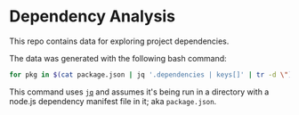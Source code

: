 # Dependency Analysis

This repo contains data for exploring project dependencies.

The data was generated with the following bash command:

```bash
for pkg in $(cat package.json | jq '.dependencies | keys[]' | tr -d \"); do $(curl -sL "https://registry.npmjs.org/$pkg" | jq '{ versions: .time, package: .name }' >> pkgs.json && sleep 1 ); done
```

This command uses [`jq`](https://stedolan.github.io/jq/) and assumes it's being run in a directory with a node.js dependency manifest file in it; aka `package.json`.
